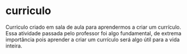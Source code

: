 # curriculo
Curriculo criado em sala de aula para aprendermos a criar um currículo.
Essa atividade passada pelo professor foi algo fundamental, de extrema importância pois aprender a criar um currículo será algo útil para a vida inteira.
